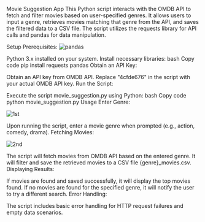 Movie Suggestion App
This Python script interacts with the OMDB API to fetch and filter movies based on user-specified genres. It allows users to input a genre, retrieves movies matching that genre from the API, and saves the filtered data to a CSV file. The script utilizes the requests library for API calls and pandas for data manipulation.

Setup
Prerequisites:
![pandas](https://github.com/itsokif/Python-Project-Submission/assets/174767063/ccb15c96-88cc-498e-bfdc-c203c97fde90)

Python 3.x installed on your system.
Install necessary libraries:
bash
Copy code
pip install requests pandas
Obtain an API Key:

Obtain an API key from OMDB API.
Replace "4cfde676" in the script with your actual OMDB API key.
Run the Script:

Execute the script movie_suggestion.py using Python:
bash
Copy code
python movie_suggestion.py
Usage
Enter Genre:

![1st](https://github.com/itsokif/Python-Project-Submission/assets/174767063/b53b852e-2453-4a9e-b70b-9d36b4ad8378)

Upon running the script, enter a movie genre when prompted (e.g., action, comedy, drama).
Fetching Movies:

![2nd](https://github.com/itsokif/Python-Project-Submission/assets/174767063/0445d2a4-04e5-4baf-8431-455102579748)


The script will fetch movies from OMDB API based on the entered genre.
It will filter and save the retrieved movies to a CSV file {genre}_movies.csv.
Displaying Results:

If movies are found and saved successfully, it will display the top movies found.
If no movies are found for the specified genre, it will notify the user to try a different search.
Error Handling:

The script includes basic error handling for HTTP request failures and empty data scenarios.
